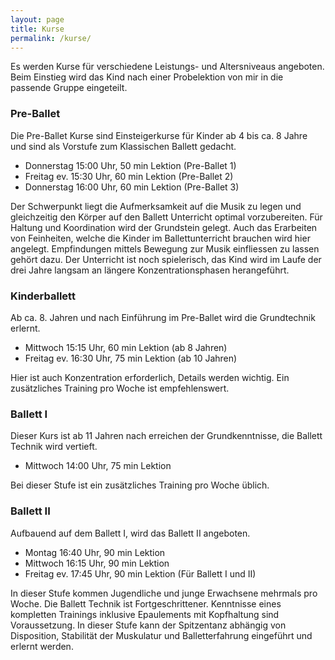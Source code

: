 ```yaml
---
layout: page
title: Kurse
permalink: /kurse/
---
```


Es werden Kurse für verschiedene Leistungs- und Altersniveaus angeboten. Beim Einstieg wird das Kind nach einer Probelektion von mir in die passende Gruppe eingeteilt.

### Pre-Ballet

Die Pre-Ballet Kurse sind Einsteigerkurse für Kinder ab 4 bis ca. 8 Jahre und sind als Vorstufe zum Klassischen Ballett gedacht.

* Donnerstag 15:00 Uhr, 50 min Lektion (Pre-Ballet 1)
* Freitag ev. 15:30 Uhr, 60 min Lektion (Pre-Ballet 2)
* Donnerstag 16:00 Uhr, 60 min Lektion (Pre-Ballet 3)

Der Schwerpunkt liegt die Aufmerksamkeit auf die Musik zu legen und gleichzeitig den Körper auf den Ballett Unterricht optimal vorzubereiten. Für Haltung und Koordination wird der Grundstein gelegt. Auch das Erarbeiten von Feinheiten, welche die Kinder im Ballettunterricht brauchen wird hier angelegt. Empfindungen mittels Bewegung zur Musik einfliessen zu lassen gehört dazu.
Der Unterricht ist noch spielerisch, das Kind wird im Laufe der drei Jahre langsam an längere Konzentrationsphasen herangeführt.

### Kinderballett

Ab ca. 8. Jahren und nach Einführung im Pre-Ballet wird die Grundtechnik erlernt.

* Mittwoch 15:15 Uhr, 60 min Lektion (ab 8 Jahren)
* Freitag ev. 16:30 Uhr, 75 min Lektion (ab 10 Jahren)

Hier ist auch Konzentration erforderlich, Details werden wichtig. Ein zusätzliches Training pro Woche ist empfehlenswert.

### Ballett I

Dieser Kurs ist ab 11 Jahren nach erreichen der Grundkenntnisse, die Ballett Technik wird vertieft.

* Mittwoch 14:00 Uhr, 75 min Lektion

Bei dieser Stufe ist ein zusätzliches Training pro Woche üblich.

### Ballett II

Aufbauend auf dem Ballett I, wird das Ballett II angeboten.

* Montag 16:40 Uhr, 90 min Lektion
* Mittwoch 16:15 Uhr, 90 min Lektion
* Freitag ev. 17:45 Uhr, 90 min Lektion (Für Ballett I und II)

In dieser Stufe kommen Jugendliche und junge Erwachsene mehrmals pro Woche.
Die Ballett Technik ist Fortgeschrittener. Kenntnisse eines kompletten Trainings inklusive Epaulements mit Kopfhaltung sind Voraussetzung.
In dieser Stufe kann der Spitzentanz abhängig von Disposition, Stabilität der Muskulatur und Balletterfahrung eingeführt und erlernt werden.
